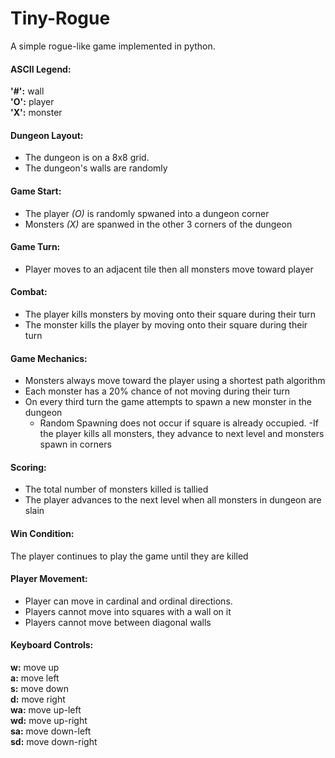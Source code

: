 # Tiny-Rogue
A simple rogue-like game implemented in python.

#### ASCII Legend:
**'#':** wall <br />
**'O':** player <br />
**'X':** monster <br />


#### Dungeon Layout:
- The dungeon is on a 8x8 grid.
- The dungeon's walls are randomly 

#### Game Start:
- The player *(O)* is randomly spwaned into a dungeon corner
- Monsters *(X)* are spanwed in the other 3 corners of the dungeon 

#### Game Turn:
- Player moves to an adjacent tile then all monsters move toward player

#### Combat:
- The player kills monsters by moving onto their square during their turn
- The monster kills the player by moving onto their square during their turn

#### Game Mechanics:
- Monsters always move toward the player using a shortest path algorithm
- Each monster has a 20% chance of not moving during their turn
- On every third turn the game attempts to spawn a new monster in the dungeon
	+ Random Spawning does not occur if square is already occupied.
-If the player kills all monsters, they advance to next level and monsters spawn in corners

#### Scoring:
- The total number of monsters killed is tallied
- The player advances to the next level when all monsters in dungeon are slain

#### Win Condition:
The player continues to play the game until they are killed

#### Player Movement:
- Player can move in cardinal and ordinal directions.
- Players cannot move into squares with a wall on it
- Players cannot move between diagonal walls

#### Keyboard Controls:
**w:** move up <br />
**a:** move left <br />
**s:** move down <br />
**d:** move right <br />
**wa:** move up-left <br />
**wd:** move up-right <br />
**sa:** move down-left <br />
**sd:** move down-right <br />